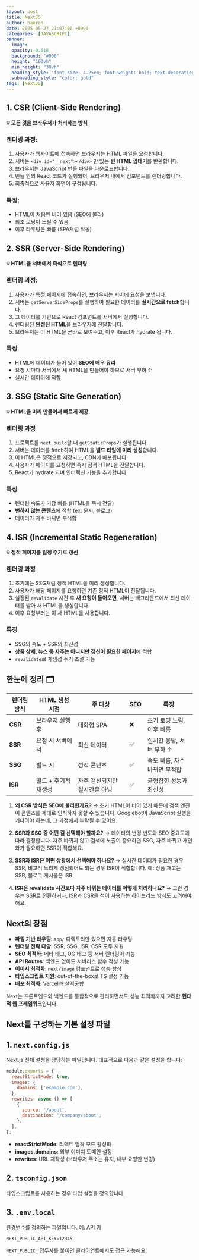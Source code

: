 ```yaml
---
layout: post
title: NextJS
author: haeran
date: 2025-05-27 21:07:00 +0900 
categories: [JAVASCRIPT]
banner:
  image:
  opacity: 0.618
  background: "#000"
  height: "100vh"
  min_height: "38vh"
  heading_style: "font-size: 4.25em; font-weight: bold; text-decoration: underline"
  subheading_style: "color: gold"
tags: [NextJS]
---
```


## 1. **CSR (Client-Side Rendering)**

**💡 모든 것을 브라우저가 처리하는 방식**

### 렌더링 과정:

1. 사용자가 웹사이트에 접속하면 브라우저는 HTML 파일을 요청합니다.
2. 서버는 `<div id="__next"></div>` 만 있는 **빈 HTML 껍데기**를 반환합니다.
3. 브라우저는 JavaScript 번들 파일을 다운로드합니다.
4. 번들 안의 React 코드가 실행되어, 브라우저 내에서 컴포넌트를 렌더링합니다.
5. 최종적으로 사용자 화면이 구성됩니다.

### 특징:

* HTML이 처음엔 비어 있음 (SEO에 불리)
* 최초 로딩이 느릴 수 있음
* 이후 라우팅은 빠름 (SPA처럼 작동)

## 2. **SSR (Server-Side Rendering)**

**💡 HTML을 서버에서 즉석으로 렌더링**

### 렌더링 과정:

1. 사용자가 특정 페이지에 접속하면, 브라우저는 서버에 요청을 보냅니다.
2. 서버는 `getServerSideProps`를 실행하여 필요한 데이터를 **실시간으로 fetch**합니다.
3. 그 데이터를 기반으로 React 컴포넌트를 서버에서 실행합니다.
4. 렌더링된 **완성된 HTML**을 브라우저에 전달합니다.
5. 브라우저는 이 HTML을 곧바로 보여주고, 이후 React가 hydrate 됩니다.

### 특징

* HTML에 데이터가 들어 있어 **SEO에 매우 유리**
* 요청 시마다 서버에서 새 HTML을 만들어야 하므로 서버 부하 ↑
* 실시간 데이터에 적합

## 3. **SSG (Static Site Generation)**

**💡 HTML을 미리 만들어서 빠르게 제공**

### 렌더링 과정

1. 프로젝트를 `next build`할 때 `getStaticProps`가 실행됩니다.
2. 서버는 데이터를 fetch하여 HTML을 **빌드 타임에 미리 생성**합니다.
3. 이 HTML은 정적으로 저장되고, CDN에 배포됩니다.
4. 사용자가 페이지를 요청하면 즉시 정적 HTML을 전달합니다.
5. React가 hydrate 되며 인터랙션 기능을 추가합니다.

### 특징

* 렌더링 속도가 가장 빠름 (HTML을 즉시 전달)
* **변하지 않는 콘텐츠**에 적합 (ex: 문서, 블로그)
* 데이터가 자주 바뀌면 부적합

## 4. **ISR (Incremental Static Regeneration)**

**💡 정적 페이지를 일정 주기로 갱신**

### 렌더링 과정

1. 초기에는 SSG처럼 정적 HTML을 미리 생성합니다.
2. 사용자가 해당 페이지를 요청하면 기존 정적 HTML이 전달됩니다.
3. 설정된 `revalidate` 시간 후 **새 요청이 들어오면**, 서버는 백그라운드에서 최신 데이터를 받아 새 HTML을 생성합니다.
4. 이후 요청부터는 이 새 HTML을 사용합니다.

### 특징

* SSG의 속도 + SSR의 최신성
* **상품 상세, 뉴스 등 자주는 아니지만 갱신이 필요한 페이지**에 적합
* `revalidate`로 재생성 주기 조절 가능

## 한눈에 정리 🗂

| 렌더링 방식  | HTML 생성 시점   | 주 대상             | SEO | 특징                |
| ------- | ------------ | ---------------- | --- | ----------------- |
| **CSR** | 브라우저 실행 후    | 대화형 SPA          | ❌   | 초기 로딩 느림, 이후 빠름   |
| **SSR** | 요청 시 서버에서    | 최신 데이터           | ✅   | 실시간 응답, 서버 부하 ↑   |
| **SSG** | 빌드 시         | 정적 콘텐츠           | ✅   | 속도 빠름, 자주 바뀌면 부적합 |
| **ISR** | 빌드 + 주기적 재생성 | 자주 갱신되지만 실시간은 아님 | ✅   | 균형잡힌 성능과 최신성      |

1. **왜 CSR 방식은 SEO에 불리한가요?**
   → 초기 HTML이 비어 있기 때문에 검색 엔진이 콘텐츠를 제대로 인식하지 못할 수 있습니다. Googlebot이 JavaScript 실행을 기다려야 하는데, 그 과정에서 누락될 수 있어요.

2. **SSR과 SSG 중 어떤 걸 선택해야 할까요?**
   → 데이터의 변경 빈도와 SEO 중요도에 따라 결정합니다. 자주 바뀌지 않고 검색에 노출이 중요하면 SSG, 자주 바뀌고 개인화가 필요하면 SSR이 적합해요.

3. **SSR과 ISR은 어떤 상황에서 선택해야 하나요?**
   → 실시간 데이터가 필요한 경우 SSR, 비교적 느리게 갱신되어도 되는 경우 ISR이 적합합니다. 예: 상품 재고는 SSR, 블로그 게시물은 ISR

4. **ISR은 revalidate 시간보다 자주 바뀌는 데이터를 어떻게 처리하나요?**
   → 그런 경우는 SSR로 전환하거나, ISR과 CSR을 섞어 사용하는 하이브리드 방식도 고려해야 해요.

## Next의 장점

* **파일 기반 라우팅**: `app/` 디렉토리만 있으면 자동 라우팅
* **렌더링 전략 다양**: SSR, SSG, ISR, CSR 모두 지원
* **SEO 최적화**: 메타 태그, OG 태그 등 서버 렌더링이 가능
* **API Routes**: 백엔드 없이도 서버리스 함수 작성 가능
* **이미지 최적화**: `next/image` 컴포넌트로 성능 향상
* **타입스크립트 지원**: out-of-the-box로 TS 설정 가능
* **배포 최적화**: Vercel과 찰떡궁합

Next는 프론트엔드와 백엔드를 통합적으로 관리하면서도 성능 최적화까지 고려한 **현대적 웹 프레임워크**입니다.

## Next를 구성하는 기본 설정 파일

## 1. `next.config.js`

Next.js 전체 설정을 담당하는 파일입니다.
대표적으로 다음과 같은 설정을 합니다:

```js
module.exports = {
  reactStrictMode: true,
  images: {
    domains: ['example.com'],
  },
  rewrites: async () => [
    {
      source: '/about',
      destination: '/company/about',
    },
  ],
};
```

* **reactStrictMode**: 리액트 엄격 모드 활성화
* **images.domains**: 외부 이미지 도메인 설정
* **rewrites**: URL 재작성 (브라우저 주소는 유지, 내부 요청만 변경)

## 2. `tsconfig.json`

타입스크립트를 사용하는 경우 타입 설정을 정의합니다.

## 3. `.env.local`

환경변수를 정의하는 파일입니다. 예: API 키

```env
NEXT_PUBLIC_API_KEY=12345
```

`NEXT_PUBLIC_` 접두사를 붙이면 클라이언트에서도 접근 가능해요.
